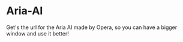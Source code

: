 # Aria-AI
Get's the url for the Aria AI made by Opera, so you can have a bigger window and use it better!
